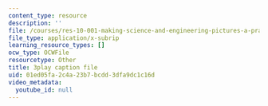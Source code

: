 ```yaml
---
content_type: resource
description: ''
file: /courses/res-10-001-making-science-and-engineering-pictures-a-practical-guide-to-presenting-your-work-spring-2016/01ed05fa2c4a23b7bcdd3dfa9dc1c16d_t5_ymNZGsCI.srt
file_type: application/x-subrip
learning_resource_types: []
ocw_type: OCWFile
resourcetype: Other
title: 3play caption file
uid: 01ed05fa-2c4a-23b7-bcdd-3dfa9dc1c16d
video_metadata:
  youtube_id: null
---
```

